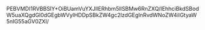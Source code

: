 PEBVMDI1RVBBSlY+OiBUamVuYXJlIERhbm5lISBMw6RnZXQ/IEhhciBkdSBodW5uaXQgdGl0dGEgbWVyIHDDpSBkZW4gc2lzdGEgInRvdWNoZW4iIGtyaW5nIG55aGV0ZXI/